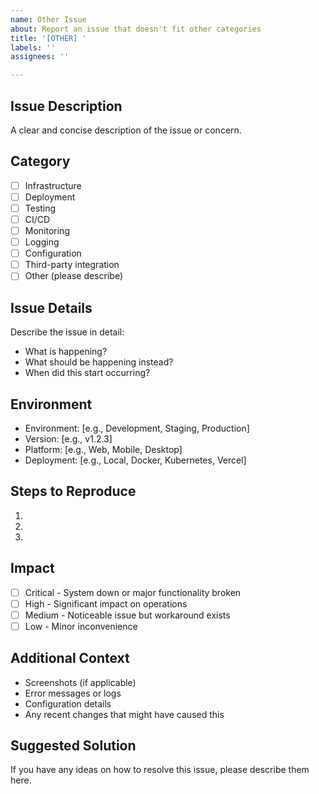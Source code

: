 ```yaml
---
name: Other Issue
about: Report an issue that doesn't fit other categories
title: '[OTHER] '
labels: ''
assignees: ''

---
```


## Issue Description
A clear and concise description of the issue or concern.

## Category
- [ ] Infrastructure
- [ ] Deployment
- [ ] Testing
- [ ] CI/CD
- [ ] Monitoring
- [ ] Logging
- [ ] Configuration
- [ ] Third-party integration
- [ ] Other (please describe)

## Issue Details
Describe the issue in detail:
- What is happening?
- What should be happening instead?
- When did this start occurring?

## Environment
- Environment: [e.g., Development, Staging, Production]
- Version: [e.g., v1.2.3]
- Platform: [e.g., Web, Mobile, Desktop]
- Deployment: [e.g., Local, Docker, Kubernetes, Vercel]

## Steps to Reproduce
1. 
2. 
3. 

## Impact
- [ ] Critical - System down or major functionality broken
- [ ] High - Significant impact on operations
- [ ] Medium - Noticeable issue but workaround exists
- [ ] Low - Minor inconvenience

## Additional Context
- Screenshots (if applicable)
- Error messages or logs
- Configuration details
- Any recent changes that might have caused this

## Suggested Solution
If you have any ideas on how to resolve this issue, please describe them here.

